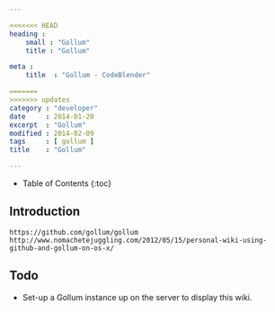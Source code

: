 ```yaml
---

<<<<<<< HEAD
heading :
    small : "Gollum"
    title : "Gollum"

meta :
    title  : "Gollum - CodeBlender"

=======
>>>>>>> updates
category : "developer"
date     : 2014-01-20
excerpt  : "Gollum"
modified : 2014-02-09
tags     : [ gollum ]
title    : "Gollum"

---
```


* Table of Contents
{:toc}

## Introduction

    https://github.com/gollum/gollum
    http://www.nomachetejuggling.com/2012/05/15/personal-wiki-using-github-and-gollum-on-os-x/

## Todo

* Set-up a Gollum instance up on the server to display this wiki.
